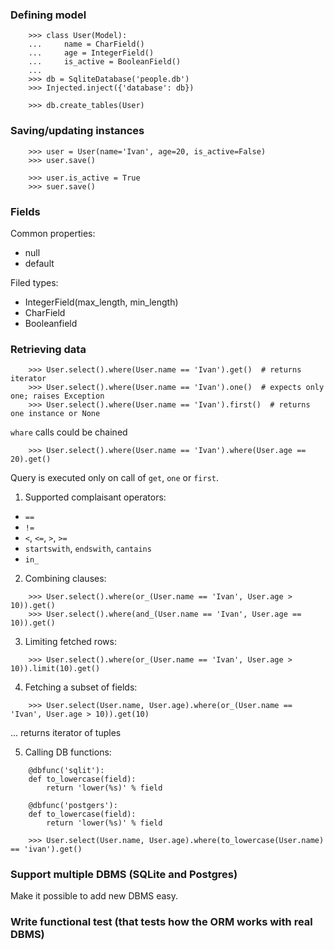 ### Defining model

```
    >>> class User(Model):
    ...     name = CharField()
    ...     age = IntegerField()
    ...     is_active = BooleanField()
    ...
    >>> db = SqliteDatabase('people.db')
    >>> Injected.inject({'database': db})
    
    >>> db.create_tables(User)
```

### Saving/updating instances

```
    >>> user = User(name='Ivan', age=20, is_active=False)
    >>> user.save()

    >>> user.is_active = True
    >>> suer.save()
```


### Fields

Common properties:

 * null
 * default

Filed types:

 - IntegerField(max_length, min_length)
 - CharField
 - Booleanfield


### Retrieving data

```
    >>> User.select().where(User.name == 'Ivan').get()  # returns iterator
    >>> User.select().where(User.name == 'Ivan').one()  # expects only one; raises Exception
    >>> User.select().where(User.name == 'Ivan').first()  # returns one instance or None
```

`whare` calls could be chained

```
    >>> User.select().where(User.name == 'Ivan').where(User.age == 20).get()
```

Query is executed only on call of `get`, `one` or `first`.


1. Supported complaisant operators:

 * `==`
 * `!=`
 * `<`, `<=`, `>`, `>=`
 * `startswith`, `endswith`, `cantains`
 * `in_`

2. Combining clauses:

```
    >>> User.select().where(or_(User.name == 'Ivan', User.age > 10)).get()
    >>> User.select().where(and_(User.name == 'Ivan', User.age == 10)).get()
```

3. Limiting fetched rows:

```
    >>> User.select().where(or_(User.name == 'Ivan', User.age > 10)).limit(10).get()
```

4. Fetching a subset of fields:

```
    >>> User.select(User.name, User.age).where(or_(User.name == 'Ivan', User.age > 10)).get(10)
```

... returns iterator of tuples

5. Calling DB functions:

```
    @dbfunc('sqlit'):
    def to_lowercase(field):
        return 'lower(%s)' % field

    @dbfunc('postgers'):
    def to_lowercase(field):
        return 'lower(%s)' % field

    >>> User.select(User.name, User.age).where(to_lowercase(User.name) == 'ivan').get()
```

### Support multiple DBMS (SQLite and Postgres)
Make it possible to add new DBMS easy.

### Write functional test (that tests how the ORM works with real DBMS)
